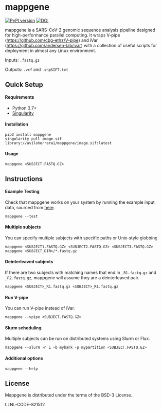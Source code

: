 mappgene
===========
[![PyPI version](https://badge.fury.io/py/mappgene.svg)](https://badge.fury.io/py/mappgene) [![DOI](https://zenodo.org/badge/367142630.svg)](https://zenodo.org/badge/latestdoi/367142630)

mappgene is a SARS-CoV-2 genomic sequence analysis pipeline designed for high-performance parallel computing. It wraps V-pipe (https://github.com/cbg-ethz/V-pipe) and iVar (https://github.com/andersen-lab/ivar) with a collection of useful scripts for deployment in almost any Linux environment.

Inputs: `.fastq.gz`

Outputs: `.vcf` and `.snpSIFT.txt`


## Quick Setup

#### Requirements

* Python 3.7+
* [Singularity](https://sylabs.io/guides/3.5/user-guide/index.html)

#### Installation
```
pip3 install mappgene
singularity pull image.sif library://avilaherrera1/mappgene/image.sif:latest
```

#### Usage
```
mappgene <SUBJECT.FASTQ.GZ>
```

## Instructions

#### Example Testing
Check that mappgene works on your system by running the example input data, sourced from [here](https://github.com/cbg-ethz/V-pipe/tree/master/tests/data/sars-cov-2/pos_MN908947_3_1/20200729/raw_data).
```
mappgene --test
```

#### Multiple subjects
You can specify multiple subjects with specific paths or Unix-style globbing
```
mappgene <SUBJECT1.FASTQ.GZ> <SUBJECT2.FASTQ.GZ> <SUBJECT3.FASTQ.GZ>
mappgene <SUBJECT_DIR>/*.fastq.gz
```

#### Deinterleaved subjects
If there are two subjects with matching names that end in `_R1.fastq.gz` and `_R2.fastq.gz`, mappgene will assume they are a deinterleaved pair.
```
mappgene <SUBJECT>_R1.fastq.gz <SUBJECT>_R1.fastq.gz
```

#### Run V-pipe
You can run V-pipe instead of iVar.
```
mappgene --vpipe <SUBJECT.FASTQ.GZ>
```

#### Slurm scheduling
Multiple subjects can be run on distributed systems using Slurm or Flux.
```
mappgene --slurm -n 1 -b mybank -p mypartition <SUBJECT.FASTQ.GZ>
```

#### Additional options
```
mappgene --help
```

License
-------
Mappgene is distributed under the terms of the BSD-3 License.

LLNL-CODE-821512
